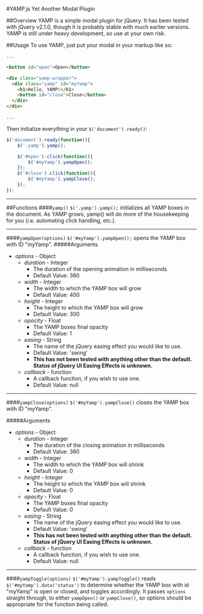 #YAMP.js
Yet Another Modal Plugin

##Overview
YAMP is a simple modal plugin for jQuery. It has been tested with jQuery v2.1.0, though it is probably stable with much earlier versions. YAMP is still under heavy development, so use at your own risk.


##Usage
To use YAMP, just put your modal in your markup like so:
```html
...

<button id="open">Open</button>

<div class="yamp-wrapper">
  <div class="yamp" id="myYamp">
    <h1>Hello, YAMP!</h1>
    <button id="close">Close</button>
  </div>
</div>

...
```
Then initialize everything in your `$('document').ready()`:
```js
$('document').ready(function(){
	$('.yamp').yamp();

	$('#open').click(function(){
		$('#myYamp').yampOpen();
	});
	$('#close').click(function(){
		$('#myYamp').yampClose();
	});
});
```

---

##Functions
####`yamp()`
`$('.yamp').yamp();` initializes all YAMP boxes in the document.  As YAMP grows, yamp() will do more of the housekeeping for you (i.e. automating click handling, etc.).

---

####`yampOpen(options)`
`$('#myYamp').yampOpen();` opens the YAMP box with ID "myYamp".
#####Arguments
- _options_ - Object
  - _duration_ - Integer
    - The duration of the opening animation in milliseconds
    - Default Value: 360
  - _width_ - Integer
    - The width to which the YAMP box will grow
    - Default Value: 400
  - _height_ - Integer
    - The height to which the YAMP box will grow
    - Default Value: 300
  - _opacity_ - Float
    - The YAMP boxes final opacity
    - Default Value: 1
  - _easing_ - String
    - The name of the jQuery easing effect you would like to use.
    - Default Value: 'swing'
    - **This has not been tested with anything other than the default. Status of jQuery UI Easing Effects is unknown.**
  - _callback_ - function
    - A callback function, if you wish to use one.
    - Default Value: null

---

####`yampClose(options)`
`$('#myYamp').yampClose()` closes the YAMP box with ID "myYamp".

#####Arguments
- _options_ - Object
  - _duration_ - Integer
    - The duration of the closing animation in milliseconds
    - Default Value: 360
  - _width_ - Integer
    - The width to which the YAMP box will shrink
    - Default Value: 0
  - _height_ - Integer
    - The height to which the YAMP box will shrink
    - Default Value: 0
  - _opacity_ - Float
    - The YAMP boxes final opacity
    - Default Value: 0
  - _easing_ - String
    - The name of the jQuery easing effect you would like to use.
    - Default Value: 'swing'
    - **This has not been tested with anything other than the default. Status of jQuery UI Easing Effects is unknown.**
  - _callback_ - function
    - A callback function, if you wish to use one.
    - Default Value: null

---

####`yampToggle(options)`
`$('#myYamp').yampToggle()` reads `$('#myYamp').data('status')` to determine whether the YAMP box with id "myYamp" is open or closed, and toggles accordingly. It passes `options` straight through, to either `yampOpen()` or `yampClose()`, so options should be appropriate for the function being called.